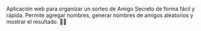 Aplicación web para organizar un sorteo de Amigo Secreto de forma fácil y rápida. Permite agregar nombres, generar nombres de amigos aleatorios y mostrar el resultado. 🚀✨
